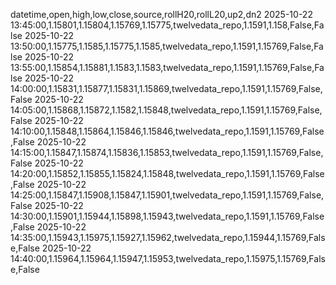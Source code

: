 datetime,open,high,low,close,source,rollH20,rollL20,up2,dn2
2025-10-22 13:45:00,1.15801,1.15804,1.15769,1.15775,twelvedata_repo,1.1591,1.158,False,False
2025-10-22 13:50:00,1.15775,1.1585,1.15775,1.1585,twelvedata_repo,1.1591,1.15769,False,False
2025-10-22 13:55:00,1.15854,1.15881,1.1583,1.1583,twelvedata_repo,1.1591,1.15769,False,False
2025-10-22 14:00:00,1.15831,1.15877,1.15831,1.15869,twelvedata_repo,1.1591,1.15769,False,False
2025-10-22 14:05:00,1.15868,1.15872,1.1582,1.15848,twelvedata_repo,1.1591,1.15769,False,False
2025-10-22 14:10:00,1.15848,1.15864,1.15846,1.15846,twelvedata_repo,1.1591,1.15769,False,False
2025-10-22 14:15:00,1.15847,1.15874,1.15836,1.15853,twelvedata_repo,1.1591,1.15769,False,False
2025-10-22 14:20:00,1.15852,1.15855,1.15824,1.15848,twelvedata_repo,1.1591,1.15769,False,False
2025-10-22 14:25:00,1.15847,1.15908,1.15847,1.15901,twelvedata_repo,1.1591,1.15769,False,False
2025-10-22 14:30:00,1.15901,1.15944,1.15898,1.15943,twelvedata_repo,1.1591,1.15769,False,False
2025-10-22 14:35:00,1.15943,1.15975,1.15927,1.15962,twelvedata_repo,1.15944,1.15769,False,False
2025-10-22 14:40:00,1.15964,1.15964,1.15947,1.15953,twelvedata_repo,1.15975,1.15769,False,False
